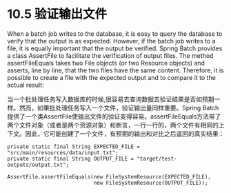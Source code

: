 # 10.5 <a title="Validating Output Files" style="color:black;">验证输出文件</a>
When a batch job writes to the database, it is easy to query the database to verify that the output is as expected. However, if the batch job writes to a file, it is equally important that the output be verified. Spring Batch provides a class AssertFile to facilitate the verification of output files. The method assertFileEquals takes two File objects (or two Resource objects) and asserts, line by line, that the two files have the same content. Therefore, it is possible to create a file with the expected output and to compare it to the actual result:

当一个批处理任务写入数据库的时候,很容易去查询数据去验证结果是否如预期一样。然而，如果批处理任务写入一个文件，验证输出量同样重要。Spring Batch 提供了一个类AssertFile使输出文件的验证变得容易。assertFileEquals方法带了两个文件对象（或者是两个资源对象）和断言，一行一行的，两个文件有相同的上下文。因此，它可能创建了一个文件，有预期的输出和对比之后返回的真实结果：
	
	private static final String EXPECTED_FILE = "src/main/resources/data/input.txt";
	private static final String OUTPUT_FILE = "target/test-outputs/output.txt";
	
	AssertFile.assertFileEquals(new FileSystemResource(EXPECTED_FILE),
	                            new FileSystemResource(OUTPUT_FILE));
